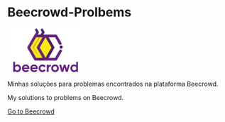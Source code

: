# Beecrowd-Prolbems

<img  src = "logo.png" height=100 widith = 20>

Minhas soluções para problemas encontrados na plataforma Beecrowd.

My solutions to problems on Beecrowd.

<a href = "https://www.beecrowd.com.br" target = "_blank" > Go to Beecrowd </a>
